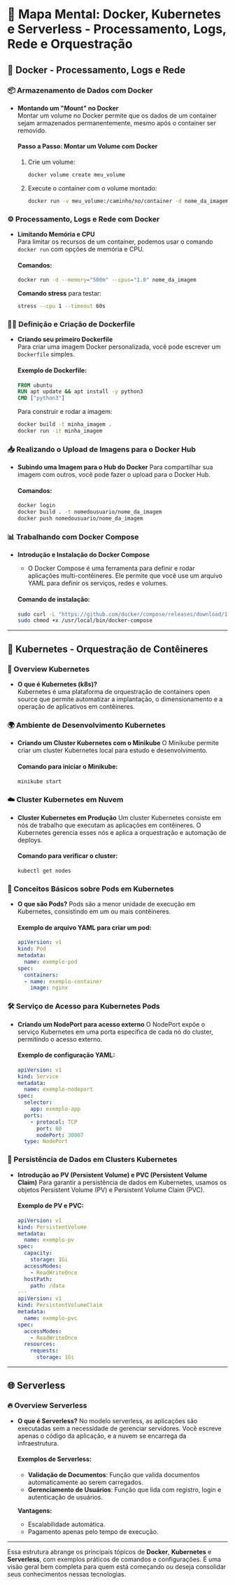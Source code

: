 # 🐳 Mapa Mental: **Docker, Kubernetes e Serverless - Processamento, Logs, Rede e Orquestração**

## 🚀 Docker - Processamento, Logs e Rede

### 📦 Armazenamento de Dados com Docker
- **Montando um "Mount" no Docker**  
    Montar um volume no Docker permite que os dados de um container sejam armazenados permanentemente, mesmo após o container ser removido.

    #### Passo a Passo: Montar um Volume com Docker
    1. Crie um volume:
        ```bash
        docker volume create meu_volume
        ```
    2. Execute o container com o volume montado:
        ```bash
        docker run -v meu_volume:/caminho/no/container -d nome_da_imagem
        ```

### ⚙️ Processamento, Logs e Rede com Docker
- **Limitando Memória e CPU**  
    Para limitar os recursos de um container, podemos usar o comando `docker run` com opções de memória e CPU.

    #### Comandos:
    ```bash
    docker run -d --memory="500m" --cpus="1.0" nome_da_imagem
    ```

    **Comando stress** para testar:
    ```bash
    stress --cpu 1 --timeout 60s
    ```

### 🧑‍💻 Definição e Criação de Dockerfile
- **Criando seu primeiro Dockerfile**  
    Para criar uma imagem Docker personalizada, você pode escrever um `Dockerfile` simples.

    #### Exemplo de Dockerfile:
    ```dockerfile
    FROM ubuntu
    RUN apt update && apt install -y python3
    CMD ["python3"]
    ```

    Para construir e rodar a imagem:
    ```bash
    docker build -t minha_imagem .
    docker run -it minha_imagem
    ```

### 📥 Realizando o Upload de Imagens para o Docker Hub
- **Subindo uma Imagem para o Hub do Docker**
    Para compartilhar sua imagem com outros, você pode fazer o upload para o Docker Hub.

    #### Comandos:
    ```bash
    docker login
    docker build . -t nomedousuario/nome_da_imagem
    docker push nomedousuario/nome_da_imagem
    ```

### 📊 Trabalhando com Docker Compose
- **Introdução e Instalação do Docker Compose**
    - O Docker Compose é uma ferramenta para definir e rodar aplicações multi-contêineres. Ele permite que você use um arquivo YAML para definir os serviços, redes e volumes.

    #### Comando de instalação:
    ```bash
    sudo curl -L "https://github.com/docker/compose/releases/download/1.29.2/docker-compose-$(uname -s)-$(uname -m)" -o /usr/local/bin/docker-compose
    sudo chmod +x /usr/local/bin/docker-compose
    ```

---

## 🐙 Kubernetes - Orquestração de Contêineres

### 🧩 Overview Kubernetes
- **O que é Kubernetes (k8s)?**  
    Kubernetes é uma plataforma de orquestração de containers open source que permite automatizar a implantação, o dimensionamento e a operação de aplicativos em contêineres.

### 🌍 Ambiente de Desenvolvimento Kubernetes
- **Criando um Cluster Kubernetes com o Minikube**
    O Minikube permite criar um cluster Kubernetes local para estudo e desenvolvimento.

    #### Comando para iniciar o Minikube:
    ```bash
    minikube start
    ```

### ☁️ Cluster Kubernetes em Nuvem
- **Cluster Kubernetes em Produção**
    Um cluster Kubernetes consiste em nós de trabalho que executam as aplicações em contêineres. O Kubernetes gerencia esses nós e aplica a orquestração e automação de deploys.

    #### Comando para verificar o cluster:
    ```bash
    kubectl get nodes
    ```

### 📝 Conceitos Básicos sobre Pods em Kubernetes
- **O que são Pods?**
    Pods são a menor unidade de execução em Kubernetes, consistindo em um ou mais contêineres.

    #### Exemplo de arquivo YAML para criar um pod:
    ```yaml
    apiVersion: v1
    kind: Pod
    metadata:
      name: exemplo-pod
    spec:
      containers:
      - name: exemplo-container
        image: nginx
    ```

### 🛠️ Serviço de Acesso para Kubernetes Pods
- **Criando um NodePort para acesso externo**
    O NodePort expõe o serviço Kubernetes em uma porta específica de cada nó do cluster, permitindo o acesso externo.

    #### Exemplo de configuração YAML:
    ```yaml
    apiVersion: v1
    kind: Service
    metadata:
      name: exemplo-nodeport
    spec:
      selector:
        app: exemplo-app
      ports:
        - protocol: TCP
          port: 80
          nodePort: 30007
      type: NodePort
    ```

### 💾 Persistência de Dados em Clusters Kubernetes
- **Introdução ao PV (Persistent Volume) e PVC (Persistent Volume Claim)**
    Para garantir a persistência de dados em Kubernetes, usamos os objetos Persistent Volume (PV) e Persistent Volume Claim (PVC).

    #### Exemplo de PV e PVC:
    ```yaml
    apiVersion: v1
    kind: PersistentVolume
    metadata:
      name: exemplo-pv
    spec:
      capacity:
        storage: 1Gi
      accessModes:
        - ReadWriteOnce
      hostPath:
        path: /data
    ---
    apiVersion: v1
    kind: PersistentVolumeClaim
    metadata:
      name: exemplo-pvc
    spec:
      accessModes:
        - ReadWriteOnce
      resources:
        requests:
          storage: 1Gi
    ```

---

## 🌐 Serverless

### 🔥 Overview Serverless
- **O que é Serverless?**
    No modelo serverless, as aplicações são executadas sem a necessidade de gerenciar servidores. Você escreve apenas o código da aplicação, e a nuvem se encarrega da infraestrutura.

    #### Exemplos de Serverless:
    - **Validação de Documentos**: Função que valida documentos automaticamente ao serem carregados.
    - **Gerenciamento de Usuários**: Função que lida com registro, login e autenticação de usuários.

    **Vantagens:**
    - Escalabilidade automática.
    - Pagamento apenas pelo tempo de execução.

---

Essa estrutura abrange os principais tópicos de **Docker**, **Kubernetes** e **Serverless**, com exemplos práticos de comandos e configurações. É uma visão geral bem completa para quem está começando ou deseja consolidar seus conhecimentos nessas tecnologias.
